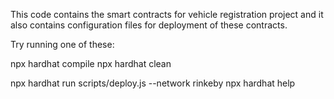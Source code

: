 This code contains the smart contracts for vehicle registration project and it also contains configuration files for deployment of these contracts.

Try running one of these:

npx hardhat compile
npx hardhat clean

npx hardhat run scripts/deploy.js --network rinkeby
npx hardhat help
